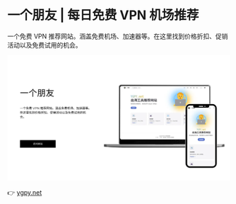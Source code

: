 # 一个朋友 | 每日免费 VPN 机场推荐

一个免费 VPN 推荐网站。涵盖免费机场、加速器等。在这里找到价格折扣、促销活动以及免费试用的机会。

![一个免费 VPN 推荐网站](ygpy_net.webp)

👉 [ygpy.net](https://ygpy.net/)
